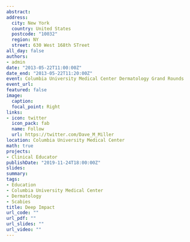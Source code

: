```yaml
---
abstract: 
address: 
  city: New York
  country: United States
  postcode: "10032"
  region: NY
  street: 630 West 168th STreet
all_day: false
authors: 
- admin
date: "2013-05-22T11:00:00Z"
date_end: "2013-05-22T11:20:00Z"
event: Columbia University Medical Center Dermatology Grand Rounds
event_url: 
featured: false
image:
  caption: 
  focal_point: Right
links:
- icon: twitter
  icon_pack: fab
  name: Follow
  url: https://twitter.com/Dave_M_Miller
location: Columbia University Medical Center
math: true
projects:
- Clinical Educator
publishDate: "2019-11-24T18:00:00Z"
slides: 
summary: 
tags: 
- Education
- Columbia University Medical Center
- Dermatology
- Scabies
title: Deep Impact
url_code: ""
url_pdf: ""
url_slides: ""
url_video: ""
---
```

